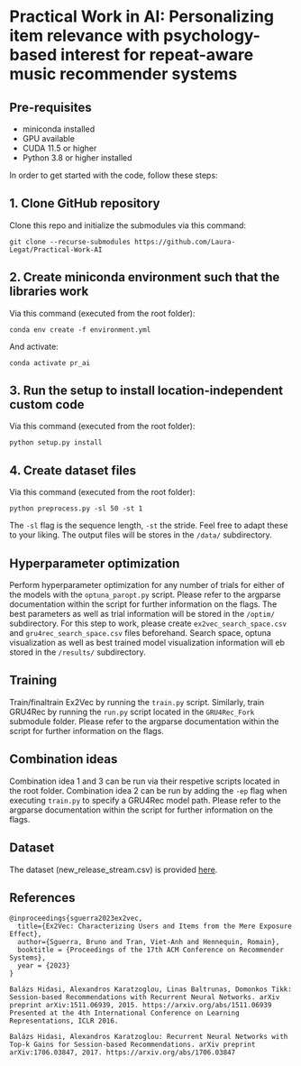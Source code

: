 # Practical Work in AI: Personalizing item relevance with psychology-based interest for repeat-aware music recommender systems

## Pre-requisites

- miniconda installed
- GPU available
- CUDA 11.5 or higher
- Python 3.8 or higher installed

In order to get started with the code, follow these steps:

## 1. Clone GitHub repository

Clone this repo and initialize the submodules via this command:

`git clone --recurse-submodules https://github.com/Laura-Legat/Practical-Work-AI`

## 2. Create miniconda environment such that the libraries work

Via this command (executed from the root folder):

`conda env create -f environment.yml`

And activate:

`conda activate pr_ai`

## 3. Run the setup to install location-independent custom code

Via this command (executed from the root folder):

`python setup.py install`

## 4. Create dataset files 

Via this command (executed from the root folder):

`python preprocess.py -sl 50 -st 1`

The `-sl` flag is the sequence length, `-st` the stride. Feel free to adapt these to your liking. The output files will be stores in the `/data/` subdirectory.

## Hyperparameter optimization

Perform hyperparameter optimization for any number of trials for either of the models with the `optuna_paropt.py` script. Please refer to the argparse documentation within the script for further information on the flags. The best parameters as well as trial information will be stored in the `/optim/` subdirectory. For this step to work, please create `ex2vec_search_space.csv` and `gru4rec_search_space.csv` files beforehand. Search space, optuna visualization as well as best trained model visualization information will eb stored in the `/results/` subdirectory.

## Training

Train/finaltrain Ex2Vec by running the `train.py` script. Similarly, train GRU4Rec by running the `run.py` script located in the `GRU4Rec_Fork` submodule folder. Please refer to the argparse documentation within the script for further information on the flags.

## Combination ideas

Combination idea 1 and 3 can be run via their respetive scripts located in the root folder. Combination idea 2 can be run by adding the `-ep` flag when executing `train.py` to specify a GRU4Rec model path. Please refer to the argparse documentation within the script for further information on the flags.

## Dataset
The dataset (new_release_stream.csv) is provided [here](https://zenodo.org/record/8316236).

## References

```
@inproceedings{sguerra2023ex2vec,
  title={Ex2Vec: Characterizing Users and Items from the Mere Exposure Effect},
  author={Sguerra, Bruno and Tran, Viet-Anh and Hennequin, Romain},
  booktitle = {Proceedings of the 17th ACM Conference on Recommender Systems},
  year = {2023}
}

Balázs Hidasi, Alexandros Karatzoglou, Linas Baltrunas, Domonkos Tikk: Session-based Recommendations with Recurrent Neural Networks. arXiv preprint arXiv:1511.06939, 2015. https://arxiv.org/abs/1511.06939 Presented at the 4th International Conference on Learning Representations, ICLR 2016.

Balázs Hidasi, Alexandros Karatzoglou: Recurrent Neural Networks with Top-k Gains for Session-based Recommendations. arXiv preprint arXiv:1706.03847, 2017. https://arxiv.org/abs/1706.03847
```
